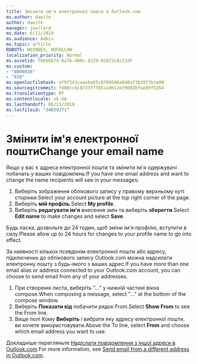 ```yaml
---
title: Змінити ім'я електронної пошти в Outlook.com
ms.author: daeite
author: daeite
manager: joallard
ms.date: 6/11/2019
ms.audience: Admin
ms.topic: article
ROBOTS: NOINDEX, NOFOLLOW
localization_priority: Normal
ms.assetid: f0b69874-8a7b-480c-8329-01872c6c21df
ms.custom:
- "8000036"
- "838"
ms.openlocfilehash: af9f343caaeba65c0f86606a048af3b39f3b1e00
ms.sourcegitcommit: fd08cc6c8723fff65cad612ef9092bfae89f5354
ms.translationtype: MT
ms.contentlocale: uk-UA
ms.lasthandoff: 06/11/2019
ms.locfileid: "34859271"
---
```

# <a name="change-your-email-name"></a><span data-ttu-id="46ee1-102">Змінити ім'я електронної пошти</span><span class="sxs-lookup"><span data-stu-id="46ee1-102">Change your email name</span></span>

<span data-ttu-id="46ee1-103">Якщо у вас є адреса електронної пошти та змінити ім'я одержувачі побачать у ваших повідомлень:</span><span class="sxs-lookup"><span data-stu-id="46ee1-103">If you have one email address and want to change the name recipients will see in your messages:</span></span>
  
1. <span data-ttu-id="46ee1-104">Виберіть зображення облікового запису у правому верхньому куті сторінки.</span><span class="sxs-lookup"><span data-stu-id="46ee1-104">Select your account picture at the top right corner of the page.</span></span>
2. <span data-ttu-id="46ee1-105">Виберіть **мій профіль**.</span><span class="sxs-lookup"><span data-stu-id="46ee1-105">Select **My profile**.</span></span>
3. <span data-ttu-id="46ee1-106">Виберіть **редагувати ім'я** внесення змін та виберіть **зберегти**.</span><span class="sxs-lookup"><span data-stu-id="46ee1-106">Select **Edit name** to make changes and select **Save**.</span></span>

<span data-ttu-id="46ee1-107">Будь ласка, дозвольте до 24 годин, щоб зміни ім'я профілю, вступити в силу.</span><span class="sxs-lookup"><span data-stu-id="46ee1-107">Please allow up to 24 hours for changes to your profile name to go into effect.</span></span>
  
<span data-ttu-id="46ee1-108">За наявності кількох псевдонім електронної пошти або адресу, підключених до облікового запису Outlook.com можна надсилати електронну пошту з будь-якого з ваших адрес.</span><span class="sxs-lookup"><span data-stu-id="46ee1-108">If you have more than one email alias or address connected to your Outlook.com account, you can choose to send email from any of your addresses.</span></span>
  
1. <span data-ttu-id="46ee1-109">При створенні листа, виберіть "..." у нижній частині вікна compose.</span><span class="sxs-lookup"><span data-stu-id="46ee1-109">When composing a message, select "..." at the bottom of the compose window.</span></span>
1. <span data-ttu-id="46ee1-110">Виберіть **Показати від** побачити рядок From.</span><span class="sxs-lookup"><span data-stu-id="46ee1-110">Select **Show From** to see the From line.</span></span>
1. <span data-ttu-id="46ee1-111">Вище полі Кому **Виберіть** і вибрати яку адресу електронної пошти, ви хочете використовувати.</span><span class="sxs-lookup"><span data-stu-id="46ee1-111">Above the To line, select **From** and choose which email address you want to use.</span></span>

<span data-ttu-id="46ee1-112">Докладніше перегляньте [Надіслати повідомлення з іншої адреси в Outlook.com](https://go.microsoft.com/fwlink/p/?linkid=2001701&amp;clcid=0x409).</span><span class="sxs-lookup"><span data-stu-id="46ee1-112">For more information, see [Send email from a different address in Outlook.com](https://go.microsoft.com/fwlink/p/?linkid=2001701&amp;clcid=0x409).</span></span>